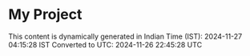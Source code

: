 # My Project

This content is dynamically generated in Indian Time (IST): 2024-11-27 04:15:28 IST
Converted to UTC: 2024-11-26 22:45:28 UTC
